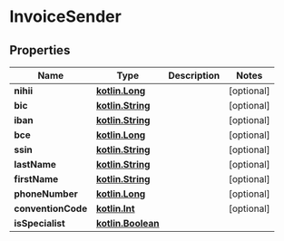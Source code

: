 # InvoiceSender

## Properties
Name | Type | Description | Notes
------------ | ------------- | ------------- | -------------
**nihii** | [**kotlin.Long**](.md) |  |  [optional]
**bic** | [**kotlin.String**](.md) |  |  [optional]
**iban** | [**kotlin.String**](.md) |  |  [optional]
**bce** | [**kotlin.Long**](.md) |  |  [optional]
**ssin** | [**kotlin.String**](.md) |  |  [optional]
**lastName** | [**kotlin.String**](.md) |  |  [optional]
**firstName** | [**kotlin.String**](.md) |  |  [optional]
**phoneNumber** | [**kotlin.Long**](.md) |  |  [optional]
**conventionCode** | [**kotlin.Int**](.md) |  |  [optional]
**isSpecialist** | [**kotlin.Boolean**](.md) |  | 
